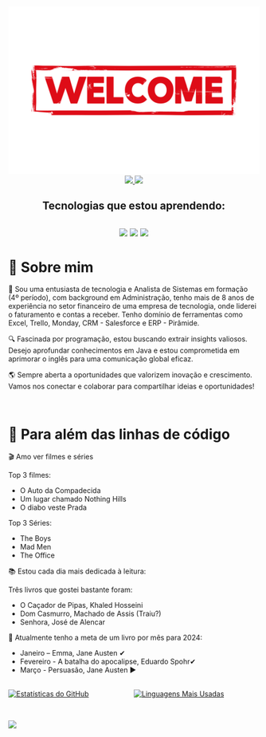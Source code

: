 <div align="center">
  <a href="https://github.com/ntlcs">
    <img src="welcome.png" alt="welcome" width="600">
  </a>
</div>

<div align="center">
  <a href="https://www.linkedin.com/in/nataliaasilva/" target="_blank">
    <img src="https://img.shields.io/badge/LinkedIn-0077B5?style=for-the-badge&logo=linkedin&logoColor=white" target="_blank"> 
  </a>
  
  <a href="mailto:coder.ncs@gmail.com" target="_blank">
    <img src="https://img.shields.io/badge/Gmail-D14836?style=for-the-badge&logo=gmail&logoColor=white" target="_blank"> 
  </a>
</div>

<div align="center">
  <h2> Tecnologias que estou aprendendo:<h2>
 <a> <img src="https://img.shields.io/badge/JavaScript-323330?style=for-the-badge&logo=javascript&logoColor=F7DF1E"target="_blank"> 
 </a>
  <a >
    <img src= "https://img.shields.io/badge/Python-FFD43B?style=for-the-badge&logo=python&logoColor=blue" target="_blank"> 
  </a>
    <a>
      <img src= "https://img.shields.io/badge/java-%23ED8B00.svg?style=for-the-badge&logo=openjdk&logoColor=white" target="_blank"> 
    </a>
</div>

<div align="left">
  <h1> 📌 Sobre mim </h1>
  <p> 🚀 Sou uma entusiasta de tecnologia e Analista de Sistemas em formação (4º período), com background em Administração, tenho mais de 8 anos de experiência no setor financeiro de uma empresa de tecnologia, onde liderei o faturamento e contas a receber. Tenho domínio     de ferramentas como Excel, Trello, Monday, CRM - Salesforce e ERP - Pirâmide.</p>
  <p>🔍 Fascinada por programação, estou buscando extrair insights valiosos. Desejo aprofundar conhecimentos em Java e estou comprometida em aprimorar o inglês para uma comunicação global eficaz.</p>
  <p>🌎 Sempre aberta a oportunidades que valorizem inovação e crescimento. Vamos nos conectar e colaborar para compartilhar ideias e oportunidades!</p>
    
  <br>

 <h1> 📌 Para além das linhas de código </h1>
  <p>

🎬 Amo ver filmes e séries

Top 3 filmes:
- O Auto da Compadecida
- Um lugar chamado Nothing Hills
- O diabo veste Prada

Top 3 Séries:
- The Boys
- Mad Men
- The Office

📚 Estou cada dia mais dedicada à leitura:

Três livros que gostei bastante foram:
- O Caçador de Pipas, Khaled Hosseini
- Dom Casmurro, Machado de Assis (Traiu?)
- Senhora, José de Alencar

📖 Atualmente tenho a meta de um livro por mês para 2024:
- Janeiro – Emma, Jane Austen ✔
- Fevereiro - A batalha do apocalipse, Eduardo Spohr✔
- Março - Persuasão, Jane Austen ▶

<br>
<div style="display: flex; justify-content: space-between;">
  <a href="https://github.com/ntlcs" style="flex: 1;">
    <img width="400px" src="https://github-readme-stats.vercel.app/api?username=ntlcs&show_icons=true&theme=transparent&cache_seconds=3600" alt="Estatísticas do GitHub">
  </a>
  <a href="https://github.com/ntlcs" style="flex: 1;">
    <img width="300px" src="https://github-readme-stats.vercel.app/api/top-langs/?username=ntlcs&layout=compact&theme=transparent&cache_seconds=3600" alt="Linguagens Mais Usadas">
  </a>
</div>


 </p>
 <br>
  
  <p align="left">
    <img align="left" src="https://profile-counter.glitch.me/ntlcs/count.svg" height="20" />
  </p>
</div>

